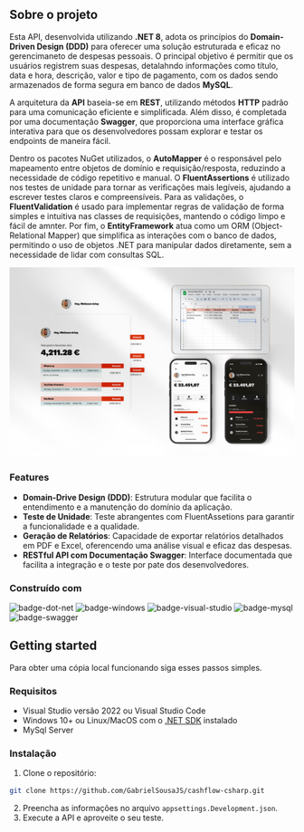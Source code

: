 ## Sobre o projeto

Esta API, desenvolvida utilizando **.NET 8**, adota os princípios do **Domain-Driven Design (DDD)** para oferecer uma solução estruturada e eficaz no gerencimaneto de despesas pessoais. O principal objetivo é permitir que os usuários registrem suas despesas, detalahndo informações como título, data e hora, descrição, valor e tipo de pagamento, com os dados sendo armazenados de forma segura em banco de dados **MySQL**.

A arquitetura da **API** baseia-se em **REST**, utilizando métodos **HTTP** padrão para uma comunicação eficiente e simplificada. Além disso, é completada por uma documentação **Swagger**, que proporciona uma interface gráfica interativa para que os desenvolvedores possam explorar e testar os endpoints de maneira fácil.

Dentro os pacotes NuGet utilizados, o **AutoMapper** é o responsável pelo mapeamento entre objetos de domínio e requisição/resposta, reduzindo a necessidade de código repetitivo e manual. O **FluentAssertions** é utilizado nos testes de unidade para tornar as verificações mais legíveis, ajudando a escrever testes claros e compreensíveis. Para as validações, o **FluentValidation** é usado para implementar regras de validação de forma simples e intuitiva nas classes de requisições, mantendo o código limpo e fácil de amnter. Por fim, o **EntityFramework** atua como um ORM (Object-Relational Mapper) que simplifica as interações com o banco de dados, permitindo o uso de objetos .NET para manipular dados diretamente, sem a necessidade de lidar com consultas SQL.

![hero-image]

### Features

- **Domain-Drive Design (DDD)**: Estrutura modular que facilita o entendimento e a manutenção do domínio da aplicação.
- **Teste de Unidade**: Teste abrangentes com FluentAssetions para garantir a funcionalidade e a qualidade.
- **Geração de Relatórios**: Capacidade de exportar relatórios detalhados em PDF e Excel, oferencendo uma análise visual e eficaz das despesas.
- **RESTful API com Documentação Swagger**: Interface documentada que facilita a integração e o teste por pate dos desenvolvedores.

### Construído com

![badge-dot-net]
![badge-windows]
![badge-visual-studio]
![badge-mysql]
![badge-swagger]

## Getting started

Para obter uma cópia local funcionando siga esses passos simples.

### Requisitos

* Visual Studio versão 2022 ou Visual Studio Code
* Windows 10+ ou Linux/MacOS com o [.NET SDK][dot-net-sdk] instalado
* MySql Server

### Instalação

1. Clone o repositório:

```sh
git clone https://github.com/GabrielSousaJS/cashflow-csharp.git
 ```

2. Preencha as informações no arquivo `appsettings.Development.json`.
3. Execute a API e aproveite o seu teste.

<!-- Links -->
[dot-net-sdk]: https://dotnet.microsoft.com/en-us/download/dotnet/8.0

<!-- Images -->
[hero-image]: CashFlow/images/heroimage.png

<!-- Badges -->
[badge-dot-net]: https://img.shields.io/badge/.NET-512BD4?logo=dotnet&logoColor=fff&style=for-the-badge
[badge-windows]: https://img.shields.io/badge/Windows-0078D4?logo=windows&logoColor=fff&style=for-the-badge
[badge-visual-studio]: https://img.shields.io/badge/Visual%20Studio-5C2D91?logo=visualstudio&logoColor=fff&style=for-the-badge
[badge-mysql]: https://img.shields.io/badge/MySQL-4479A1?logo=mysql&logoColor=fff&style=for-the-badge
[badge-swagger]: https://img.shields.io/badge/Swagger-85EA2D?logo=swagger&logoColor=000&style=for-the-badge